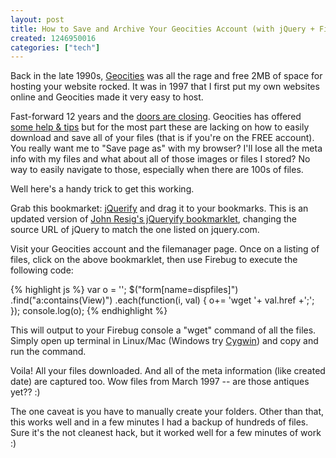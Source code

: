 ```yaml
---
layout: post
title: How to Save and Archive Your Geocities Account (with jQuery + Firebug)
created: 1246950016
categories: ["tech"]
---
```

Back in the late 1990s, <a href="http://en.wikipedia.org/wiki/GeoCities">Geocities</a> was all the rage and free 2MB of space for hosting your website rocked. It was in 1997 that I first put my own websites online and Geocities made it very easy to host.

Fast-forward 12 years and the <a href="http://www.techcrunch.com/2009/04/23/yahoo-quietly-pulls-the-plug-on-geocities/">doors are closing</a>. Geocities has offered <a href="http://help.yahoo.com/l/us/yahoo/geocities/close/close-01.html">some help & tips</a> but for the most part these are lacking on how to easily download and save all of your files (that is if you're on the FREE account). You really want me to "Save page as" with my browser? I'll lose all the meta info with my files and what about all of those images or files I stored? No way to easily navigate to those, especially when there are 100s of files.

Well here's a handy trick to get this working.


Grab this bookmarket: <a href="javascript:var%20s=document.createElement('script');s.setAttribute('src',%20'http://jqueryjs.googlecode.com/files/jquery-1.3.2.min.js');document.body.appendChild(s);s.onload=function(){/*Your%20Code%20Here*/};void(s);">jQuerify</a> and drag it to your bookmarks. This is an updated version of <a href="http://ejohn.org/blog/hacking-digg-with-firebug-and-jquery/">John Resig's jQueryify bookmarklet</a>, changing the source URL of jQuery to match the one listed on jquery.com.

Visit your Geocities account and the filemanager page. Once on a listing of files, click on the above bookmarklet, then use Firebug to execute the following code:

{% highlight js %}
var o = '';
$("form[name=dispfiles]")
  .find("a:contains(View)")
  .each(function(i, val) {
    o+= 'wget '+ val.href +';';
  });
console.log(o);
{% endhighlight %}

This will output to your Firebug console a "wget" command of all the files. Simply open up terminal in Linux/Mac (Windows try <a href="http://cygwin.com/">Cygwin</a>) and copy and run the command.

Voila! All your files downloaded. And all of the meta information (like created date) are captured too. Wow files from March 1997 -- are those antiques yet?? :)

The one caveat is you have to manually create your folders. Other than that, this works well and in a few minutes I had a backup of hundreds of files. Sure it's the not cleanest hack, but it worked well for a few minutes of work :)
